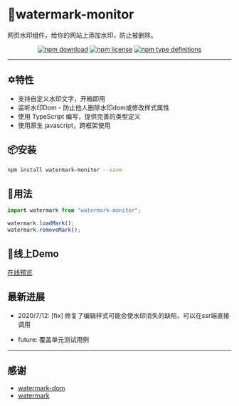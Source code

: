 

# 🌟watermark-monitor

网页水印组件，给你的网站上添加水印，防止被删除。

<div align="center">

[![npm download](https://img.shields.io/npm/dw/watermark-monitor)](https://www.npmjs.com/package/watermark-monitor)
[![npm license](https://img.shields.io/npm/l/watermark-monitor)](https://www.npmjs.com/package/watermark-monitor)
[![npm type definitions](https://img.shields.io/npm/types/badge-maker)](https://www.npmjs.com/package/watermark-monitor)

</div>

---

## ✡️特性

- 支持自定义水印文字，开箱即用
- 监听水印Dom - 防止他人删除水印dom或修改样式属性
- 使用 TypeScript 编写，提供完善的类型定义
- 使用原生 javascript，跨框架使用

## 📦安装

```bash
npm install watermark-monitor --save
```

## 🔨用法

```js
import watermark from "watermark-monitor";

watermark.loadMark();
watermark.removeMark();
```

##  👀线上Demo

[在线预览](https://dbsds.github.io/watermark-monitor/)


## 最新进展

* 2020/7/12: [fix] 修复了编辑样式可能会使水印消失的缺陷，可以在ssr端直接调用

* future: 覆盖单元测试用例 
---

## 感谢

- [watermark-dom](https://github.com/saucxs/watermark-dom)
- [watermark](https://github.com/pansyjs/watermark)